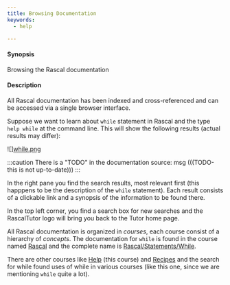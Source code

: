 ```yaml
---
title: Browsing Documentation
keywords:
  - help

---
```


#### Synopsis

Browsing the Rascal documentation

#### Description

All Rascal documentation has been indexed and cross-referenced 
and can be accessed via a single browser interface.

Suppose we want to learn about `while` statement in Rascal and 
the type `help while` at the command line. This will show the following
results (actual results may differ):

![][while.png](/assets/GettingHelp/Browsing/search-results-while.png)

:::caution
There is a "TODO" in the documentation source:
msg
(((TODO-this is not up-to-date)))
:::

In the right pane you find the search results,
most relevant first (this happpens to be the
description of the `while` statement).
Each result consists of a clickable link and
a synopsis of the information to be found there.

In the top left corner, you find a search box
for new searches and the RascalTutor logo 
will bring you back to the Tutor home page.

All Rascal documentation is organized
in _courses_, each course consist of
a hierarchy of _concepts_.
The documentation for `while` is found in the
course named [Rascal](../../Rascal/)
and the complete name is [Rascal/Statements/While](../../Rascal/Statements/While).

There are other courses like [Help](../../RascalShell/Commands/Help) (this course)
and [Recipes](../../Recipes/) and the search for while
found uses of while in various courses (like this one, since we are mentioning
`while` quite a lot).

